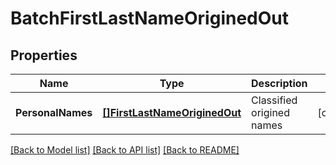 # BatchFirstLastNameOriginedOut

## Properties
Name | Type | Description | Notes
------------ | ------------- | ------------- | -------------
**PersonalNames** | [**[]FirstLastNameOriginedOut**](FirstLastNameOriginedOut.md) | Classified origined names | [optional] 

[[Back to Model list]](../README.md#documentation-for-models) [[Back to API list]](../README.md#documentation-for-api-endpoints) [[Back to README]](../README.md)


